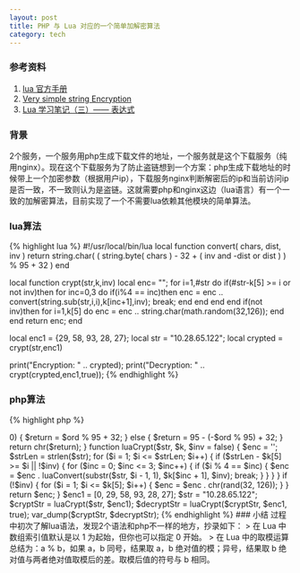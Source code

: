 ```yaml
---
layout: post
title: PHP 与 Lua 对应的一个简单加解密算法
category: tech
---
```


### 参考资料

1. [lua 官方手册](http://www.lua.org/manual/5.1/manual.html)
2. [Very simple string Encryption](https://forums.coronalabs.com/topic/14032-very-simple-string-encryption-decryption/)
2. [Lua 学习笔记（三）—— 表达式](https://segmentfault.com/a/1190000002723520)

### 背景

2个服务，一个服务用php生成下载文件的地址，一个服务就是这个下载服务（纯用nginx）。现在这个下载服务为了防止盗链想到一个方案：php生成下载地址的时候带上一个加密参数（根据用户ip），下载服务nginx判断解密后的ip和当前访问ip是否一致，不一致则认为是盗链。这就需要php和nginx这边（lua语言）有一个一致的加解密算法，目前实现了一个不需要lua依赖其他模块的简单算法。


### lua算法

{% highlight lua %}
#!/usr/local/bin/lua
local function convert( chars, dist, inv )
    return string.char( ( string.byte( chars ) - 32 + ( inv and -dist or dist ) ) % 95 + 32 )
end

local function crypt(str,k,inv)
    local enc= "";
    for i=1,#str do
        if(#str-k[5] >= i or not inv)then
            for inc=0,3 do
                if(i%4 == inc)then
                    enc = enc .. convert(string.sub(str,i,i),k[inc+1],inv);
                    break;
                end
            end
        end
    end
    if(not inv)then
        for i=1,k[5] do
            enc = enc .. string.char(math.random(32,126));
        end
    end
    return enc;
end

local enc1 = {29, 58, 93, 28, 27};
local str = "10.28.65.122";
local crypted = crypt(str,enc1)

print("Encryption: " .. crypted);
print("Decryption: " .. crypt(crypted,enc1,true));
{% endhighlight %}

### php算法

{% highlight php %}
<?php
function luaConvert($chars, $dist, $inv)
{
    $num = $inv ? -$dist : $dist;
    $ord = (ord($chars) - 32 + $num);
    if ($ord > 0) {
        $return = $ord % 95 + 32;
    } else {
        $return = 95 - (-$ord % 95) + 32;
    }
    return chr($return);
}

function luaCrypt($str, $k, $inv = false)
{
    $enc = '';
    $strLen = strlen($str);
    for ($i = 1; $i <= $strLen; $i++) {
        if ($strLen - $k[5] >= $i || !$inv) {
            for ($inc = 0; $inc <= 3; $inc++) {
                if ($i % 4 == $inc) {
                    $enc = $enc . luaConvert(substr($str, $i - 1, 1), $k[$inc + 1], $inv);
                    break;
                }
            }
        }
    }

    if (!$inv) {
        for ($i = 1; $i <= $k[5]; $i++) {
            $enc = $enc . chr(rand(32, 126));
        }
    }
    return $enc;
}

$enc1 = [0, 29, 58, 93, 28, 27];
$str = "10.28.65.122";
$cryptStr = luaCrypt($str, $enc1);
$decryptStr = luaCrypt($cryptStr, $enc1, true);

var_dump($cryptStr, $decryptStr);
{% endhighlight %}

### 小结

过程中初次了解lua语法，发现2个语法和php不一样的地方，抄录如下：

> 在 Lua 中数组索引值默认是以 1 为起始，但你也可以指定 0 开始。

> 在 Lua 中的取模运算总结为：a % b，如果 a，b 同号，结果取 a，b 绝对值的模；异号，结果取 b 绝对值与两者绝对值取模后的差。取模后值的符号与 b 相同。

